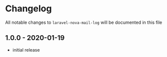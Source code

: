 # Changelog

All notable changes to `laravel-nova-mail-log` will be documented in this file

## 1.0.0 - 2020-01-19

- initial release
